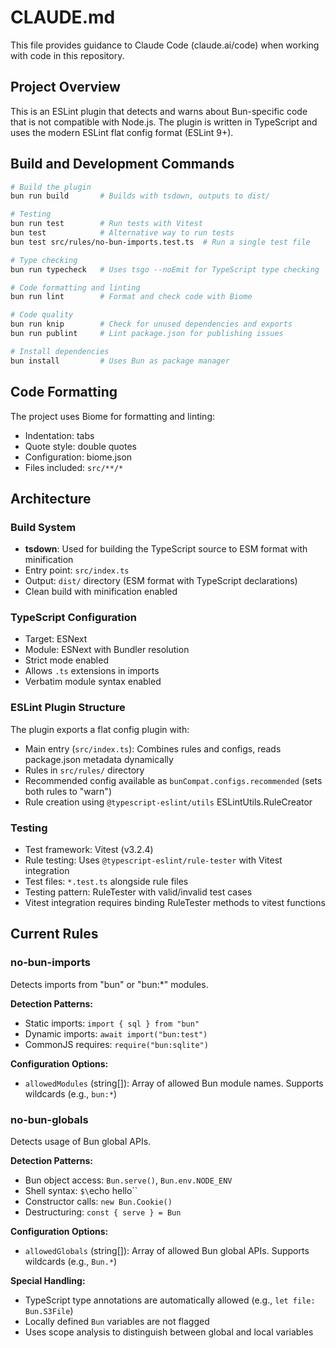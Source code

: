 # CLAUDE.md

This file provides guidance to Claude Code (claude.ai/code) when working with code in this repository.

## Project Overview

This is an ESLint plugin that detects and warns about Bun-specific code that is not compatible with Node.js. The plugin is written in TypeScript and uses the modern ESLint flat config format (ESLint 9+).

## Build and Development Commands

```bash
# Build the plugin
bun run build       # Builds with tsdown, outputs to dist/

# Testing
bun run test        # Run tests with Vitest
bun test            # Alternative way to run tests
bun test src/rules/no-bun-imports.test.ts  # Run a single test file

# Type checking
bun run typecheck   # Uses tsgo --noEmit for TypeScript type checking

# Code formatting and linting
bun run lint        # Format and check code with Biome

# Code quality
bun run knip        # Check for unused dependencies and exports
bun run publint     # Lint package.json for publishing issues

# Install dependencies
bun install         # Uses Bun as package manager
```

## Code Formatting

The project uses Biome for formatting and linting:
- Indentation: tabs
- Quote style: double quotes
- Configuration: biome.json
- Files included: `src/**/*`

## Architecture

### Build System
- **tsdown**: Used for building the TypeScript source to ESM format with minification
- Entry point: `src/index.ts`
- Output: `dist/` directory (ESM format with TypeScript declarations)
- Clean build with minification enabled

### TypeScript Configuration
- Target: ESNext
- Module: ESNext with Bundler resolution
- Strict mode enabled
- Allows `.ts` extensions in imports
- Verbatim module syntax enabled

### ESLint Plugin Structure
The plugin exports a flat config plugin with:
- Main entry (`src/index.ts`): Combines rules and configs, reads package.json metadata dynamically
- Rules in `src/rules/` directory
- Recommended config available as `bunCompat.configs.recommended` (sets both rules to "warn")
- Rule creation using `@typescript-eslint/utils` ESLintUtils.RuleCreator

### Testing
- Test framework: Vitest (v3.2.4)
- Rule testing: Uses `@typescript-eslint/rule-tester` with Vitest integration
- Test files: `*.test.ts` alongside rule files
- Testing pattern: RuleTester with valid/invalid test cases
- Vitest integration requires binding RuleTester methods to vitest functions

## Current Rules

### no-bun-imports
Detects imports from "bun" or "bun:*" modules.

**Detection Patterns:**
- Static imports: `import { sql } from "bun"`
- Dynamic imports: `await import("bun:test")`
- CommonJS requires: `require("bun:sqlite")`

**Configuration Options:**
- `allowedModules` (string[]): Array of allowed Bun module names. Supports wildcards (e.g., `bun:*`)

### no-bun-globals
Detects usage of Bun global APIs.

**Detection Patterns:**
- Bun object access: `Bun.serve()`, `Bun.env.NODE_ENV`
- Shell syntax: `$\`echo hello\``
- Constructor calls: `new Bun.Cookie()`
- Destructuring: `const { serve } = Bun`

**Configuration Options:**
- `allowedGlobals` (string[]): Array of allowed Bun global APIs. Supports wildcards (e.g., `Bun.*`)

**Special Handling:**
- TypeScript type annotations are automatically allowed (e.g., `let file: Bun.S3File`)
- Locally defined `Bun` variables are not flagged
- Uses scope analysis to distinguish between global and local variables